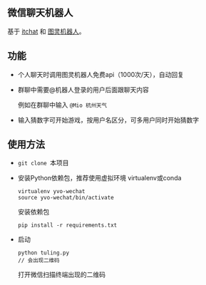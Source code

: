 ## 微信聊天机器人 
基于 [itchat](https://github.com/littlecodersh/ItChat) 和 [图灵机器人](http://www.tuling123.com)。

## 功能
* 个人聊天时调用图灵机器人免费api（1000次/天），自动回复
* 群聊中需要@机器人登录的用户后面跟聊天内容
    
    例如在群聊中输入
    `@Mio 杭州天气`
* 输入猜数字可开始游戏，按用户名区分，可多用户同时开始猜数字



## 使用方法
* `git clone `本项目
* 安装Python依赖包，推荐使用虚拟环境 virtualenv或conda

    ```
    virtualenv yvo-wechat
    source yvo-wechat/bin/activate
    ```
    
    安装依赖包
    
    ```
    pip install -r requirements.txt
    ```
* 启动

    ```shell
    python tuling.py
    // 会出现二维码
    ```
    
    打开微信扫描终端出现的二维码
    
    
